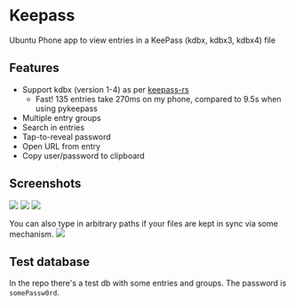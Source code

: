 # Keepass

Ubuntu Phone app to view entries in a KeePass (kdbx, kdbx3, kdbx4) file

## Features

- Support kdbx (version 1-4) as per [keepass-rs](https://github.com/sseemayer/keepass-rs)
  - Fast! 135 entries take 270ms on my phone, compared to 9.5s when using pykeepass
- Multiple entry groups
- Search in entries
- Tap-to-reveal password
- Open URL from entry
- Copy user/password to clipboard

## Screenshots

![](https://github.com/davidventura/Keepass/blob/master/screenshots/confined.png?raw=true)
![](https://github.com/davidventura/Keepass/blob/master/screenshots/main.png?raw=true)
![](https://github.com/davidventura/Keepass/blob/master/screenshots/settings.png?raw=true)

You can also type in arbitrary paths if your files are kept in sync via some mechanism.
![](https://github.com/davidventura/Keepass/blob/master/screenshots/unconfined.png?raw=true)



## Test database

In the repo there's a test db with some entries and groups. The password is `somePassw0rd`.
